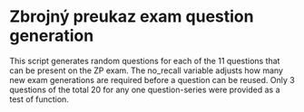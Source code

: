 # Zbrojný preukaz exam question generation
This script generates random questions for each of the 11 questions that can be present on the ZP exam. 
The no_recall variable adjusts how many new exam generations are required before a question can be reused.
Only 3 questions of the total 20 for any one question-series were provided as a test of function. 
